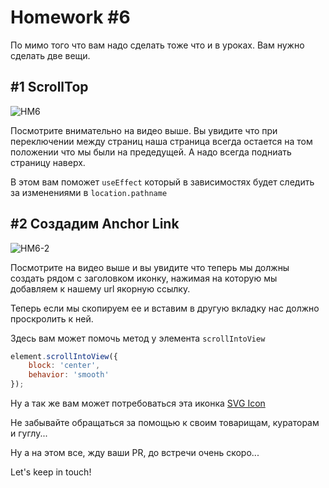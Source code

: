 # Homework #6

По мимо того что вам надо сделать тоже что и в уроках. Вам нужно сделать две вещи.

## #1 ScrollTop

![HM6](https://firebasestorage.googleapis.com/v0/b/it-course-84ddd.appspot.com/o/course%2Freact%2F06%2FHM6-2.gif?alt=media&token=b6baee33-6719-4686-add0-f383dca53a1f)

Посмотрите внимательно на видео выше. Вы увидите что при переключении между страниц наша страница всегда остается на том положении что мы были на предедущей. А надо всегда подниать страницу наверх.

В этом вам поможет `useEffect` который в зависимостях будет следить за изменениями в `location.pathname`

## #2 Создадим Anchor Link

![HM6-2](https://firebasestorage.googleapis.com/v0/b/it-course-84ddd.appspot.com/o/course%2Freact%2F06%2FHM6.gif?alt=media&token=b1383de1-f3d2-46ef-894d-5d3ca7fb5838)

Посмотрите на видео выше и вы увидите что теперь мы должны создать рядом с заголовком иконку, нажимая на которую мы добавляем к нашему url якорную ссылку.

Теперь если мы скопируем ее и вставим в другую вкладку нас должно проскролить к ней.

Здесь вам может помочь метод у элемента `scrollIntoView`

```js
element.scrollIntoView({
    block: 'center',
    behavior: 'smooth'
});
```

Ну а так же вам может потребоваться эта иконка [SVG Icon](https://firebasestorage.googleapis.com/v0/b/it-course-84ddd.appspot.com/o/course%2Freact%2F06%2Flink_icon.svg?alt=media&token=5e6ab9c1-29b9-4e18-820c-f9c1eed07a14)

Не забывайте обращаться за помощью к своим товарищам, кураторам и гуглу...

Ну а на этом все, жду ваши PR, до встречи очень скоро...

Let's keep in touch!

